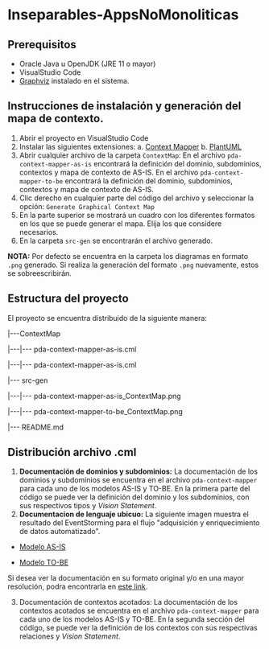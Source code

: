 # Inseparables-AppsNoMonoliticas

## Prerequisitos
- Oracle Java u OpenJDK (JRE 11 o mayor)
- VisualStudio Code
- [Graphviz](https://www.graphviz.org/) instalado en el sistema.

## Instrucciones de instalación y generación del mapa de contexto.
1. Abrir el proyecto en VisualStudio Code
2. Instalar las siguientes extensiones:
    a. [Context Mapper](https://marketplace.visualstudio.com/items?itemName=contextmapper.context-mapper-vscode-extension)
    b. [PlantUML](https://marketplace.visualstudio.com/items?itemName=jebbs.plantuml)
3. Abrir cualquier archivo de la carpeta `ContextMap`: En el archivo `pda-context-mapper-as-is` encontrará la definición del dominio, subdominios, contextos y mapa de contexto de AS-IS. En el archivo `pda-context-mapper-to-be` encontrará la definición del dominio, subdominios, contextos y mapa de contexto de AS-IS. 
4. Clic derecho en cualquier parte del código del archivo y seleccionar la opción: `Generate Graphical Context Map`
5. En la parte superior se mostrará un cuadro con los diferentes formatos en los que se puede generar el mapa. Elija los que considere necesarios.
6. En la carpeta `src-gen` se encontrarán el archivo generado.

**NOTA:** Por defecto se encuentra en la carpeta los diagramas en formato `.png` generado. Si realiza la generación del formato `.png` nuevamente, estos se sobreescribirán.

## Estructura del proyecto
El proyecto se encuentra distribuido de la siguiente manera:

|---ContextMap

|---|--- pda-context-mapper-as-is.cml

|---|--- pda-context-mapper-as-is.cml

|--- src-gen

|---|--- pda-context-mapper-as-is_ContextMap.png

|---|--- pda-context-mapper-to-be_ContextMap.png

|--- README.md

## Distribución archivo .cml
1. **Documentación de dominios y subdominios:** La documentación de los dominios y subdominios se encuentra en el archivo `pda-context-mapper` para cada uno de los modelos AS-IS y TO-BE. En la primera parte del código se puede ver la definición del dominio y los subdominios, con sus respectivos tipos y _Vision Statement_.
2. **Documentacion de lenguaje ubicuo:** La siguiente imagen muestra el resultado del EventStorming para el flujo "adquisición y enriquecimiento de datos automatizado".
   
* [Modelo AS-IS](https://raw.githubusercontent.com/monicabajonerodcastro/Inseparables-AppsNoMonoliticas/main/assets/ASIS.png)
  
* [Modelo TO-BE](https://raw.githubusercontent.com/monicabajonerodcastro/Inseparables-AppsNoMonoliticas/main/assets/TOBE.png)
  
Si desea ver la documentación en su formato original y/o en una mayor resolución, podra encontrarla en [este link](https://miro.com/app/board/uXjVNxpr2Xs=/?share_link_id=625882265572).

3. Documentación de contextos acotados: La documentación de los contextos acotados se encuentra en el archivo `pda-context-mapper` para cada uno de los modelos AS-IS y TO-BE. En la segunda sección del código, se puede ver la definición de los contextos con sus respectivas relaciones y _Vision Statement_.
